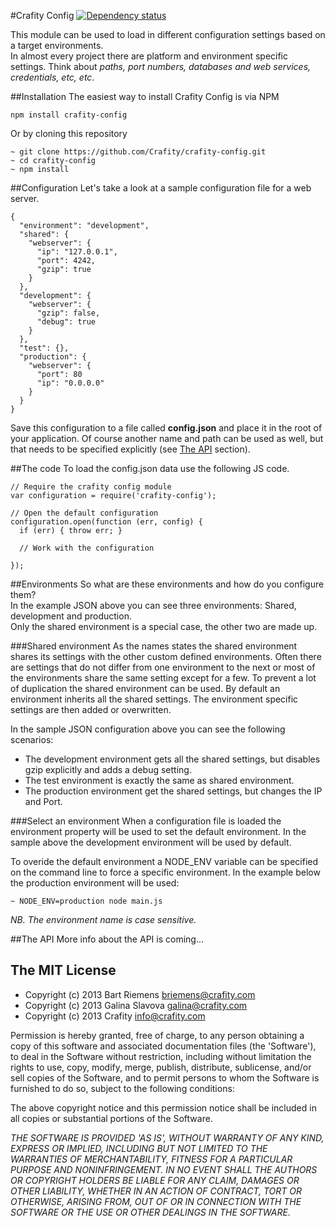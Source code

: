 #Crafity Config [![Dependency status](https://david-dm.org/crafity/crafity-config.png)](https://david-dm.org/crafity/crafity-config)  

This module can be used to load in different configuration settings based on a target environments.  
In almost every project there are platform and environment specific settings. Think about *paths, port numbers, databases and web services, credentials, etc, etc*.  

##Installation
The easiest way to install Crafity Config is via NPM

    npm install crafity-config
    
Or by cloning this repository

    ~ git clone https://github.com/Crafity/crafity-config.git
    ~ cd crafity-config
    ~ npm install

##Configuration
Let's take a look at a sample configuration file for a web server. 

    {
      "environment": "development",
      "shared": {
        "webserver": {
          "ip": "127.0.0.1",
          "port": 4242,
          "gzip": true
        }
      },
      "development": {
        "webserver": {
          "gzip": false,
          "debug": true
        }
      },
      "test": {},
      "production": {
        "webserver": {
          "port": 80
          "ip": "0.0.0.0"
        }
      }
    }

Save this configuration to a file called **config.json** and place it in the root of your application. 
Of course another name and path can be used as well, but that needs to be specified explicitly (see [The API](#the-api) section).

##The code
To load the config.json data use the following JS code. 

    // Require the crafity config module
    var configuration = require('crafity-config');
    
    // Open the default configuration
    configuration.open(function (err, config) {
      if (err) { throw err; }
      
      // Work with the configuration
      
    });

##Environments
So what are these environments and how do you configure them?   
In the example JSON above you can see three environments: Shared, development and production.  
Only the shared environment is a special case, the other two are made up.

###Shared environment
As the names states the shared environment shares its settings with the other custom defined environments. 
Often there are settings that do not differ from one environment to the next or most of the environments 
share the same setting except for a few. To prevent a lot of duplication the shared environment can be used.
By default an environment inherits all the shared settings. The environment specific settings are then added or overwritten.  

In the sample JSON configuration above you can see the following scenarios:
* The development environment gets all the shared settings, but disables gzip explicitly and adds a debug setting.
* The test environment is exactly the same as shared environment.
* The production environment get the shared settings, but changes the IP and Port.

###Select an environment
When a configuration file is loaded the environment property will be used to set the default environment.
In the sample above the development environment will be used by default.    

To overide the default environment a NODE_ENV variable can be specified on the command line to force a specific environment.
In the example below the production environment will be used:

    ~ NODE_ENV=production node main.js 

*NB. The environment name is case sensitive.*

##The API
More info about the API is coming...

## The MIT License
* Copyright (c) 2013 Bart Riemens <briemens@crafity.com>  
* Copyright (c) 2013 Galina Slavova <galina@crafity.com>  
* Copyright (c) 2013 Crafity <info@crafity.com>  

Permission is hereby granted, free of charge, to any person obtaining
a copy of this software and associated documentation files (the
'Software'), to deal in the Software without restriction, including
without limitation the rights to use, copy, modify, merge, publish,
distribute, sublicense, and/or sell copies of the Software, and to
permit persons to whom the Software is furnished to do so, subject to
the following conditions:

The above copyright notice and this permission notice shall be
included in all copies or substantial portions of the Software.

*THE SOFTWARE IS PROVIDED 'AS IS', WITHOUT WARRANTY OF ANY KIND,
EXPRESS OR IMPLIED, INCLUDING BUT NOT LIMITED TO THE WARRANTIES OF
MERCHANTABILITY, FITNESS FOR A PARTICULAR PURPOSE AND NONINFRINGEMENT.
IN NO EVENT SHALL THE AUTHORS OR COPYRIGHT HOLDERS BE LIABLE FOR ANY
CLAIM, DAMAGES OR OTHER LIABILITY, WHETHER IN AN ACTION OF CONTRACT,
TORT OR OTHERWISE, ARISING FROM, OUT OF OR IN CONNECTION WITH THE
SOFTWARE OR THE USE OR OTHER DEALINGS IN THE SOFTWARE.*

